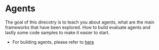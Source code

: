 # Agents
The goal of this direcotry is to teach you about agents, what are the main frameworks that have been explored. How to build evaluate agents and lastly some code samples to make it easier to start. 


* For building agents, please refer to [here](./building-agents.md)